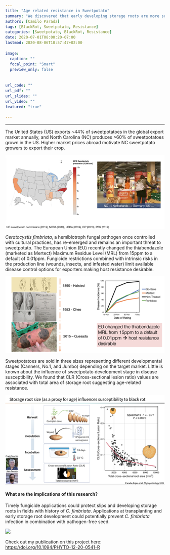 ```yaml
---
title: "Age related resistance in Sweetpotato"
summary: "We discovered that early developing storage roots are more susceptible to black rot"
authors: [Camilo Parada]
tags: [BlackRot, Sweetpotato, Resistance]
categories: [Sweetpotato, BlackRot, Resistance]
date: 2020-07-01T08:00:20-07:00
lastmod: 2020-08-06T10:57:47+02:00

image:
  caption: ""
  focal_point: "Smart"
  preview_only: false


url_code: ""
url_pdf: ""
url_slides: ""
url_video: ""
featured: "true"

---
```


------

The United States (US) exports ~44% of sweetpotatoes in the global export market annually, and North Carolina (NC) produces >60% of sweetpotatoes grown in the US. Higher market prices abroad motivate NC sweetpotato growers to export their crop. 

![](sweetpotato_market.png)

*Ceratocystis fimbriata*, a hemibiotroph fungal pathogen once controlled with cultural practices, has re-emerged and remains an important threat to sweetpotato. The European Union (EU) recently changed the thiabendazole (marketed as Mertect) Maximum Residue Level (MRL) from 15ppm to a default of 0.01ppm. Fungicide restrictions combined with intrinsic risks in the production line (wounds, insects, and infested water) limit available disease control options for exporters making host resistance desirable.

![](history_mertec.png)

Sweetpotatoes are sold in three sizes representing different developmental stages (Canners, No.1, and Jumbo) depending on the target market. Little is known about the influence of sweetpotato development stage in disease susceptibility. We found that CLR (Cross-sectional lesion ratio) values are associated with total area of storage root suggesting age-related resistance. 

![](RESULTS_1.jpg)

#### What are the implications of this research?

Timely fungicide applications could protect slips and developing storage roots in fields with history of *C. fimbriata*. Applications at transplanting and early storage root development could potentially prevent *C. fimbriata* infection in combination with pathogen-free seed.

![](implication.png)

Check out my publication on this project here: https://doi.org/10.1094/PHYTO-12-20-0541-R
